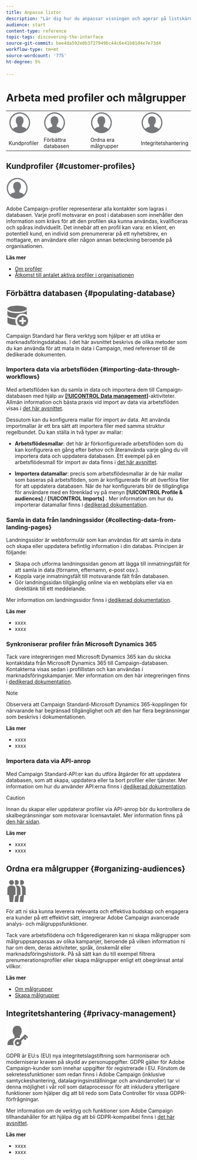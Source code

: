 ```yaml
---
title: Anpassa listor
description: "Lär dig hur du anpassar visningen och agerar på listskärmar i Adobe Campaign Standard:sortera, filtrera, ta bort eller duplicera element. Listar skärmar visar element för en eller flera angivna resurser."
audience: start
content-type: reference
topic-tags: discovering-the-interface
source-git-commit: bee4da592e0b3727949bc44c6e41b81d4e7e73d4
workflow-type: tm+mt
source-wordcount: '775'
ht-degree: 5%

---
```



# Arbeta med profiler och målgrupper

<table>
<tr>
    <td valign="top">
        <a href="../../start/using/work-with-audiences.md"><img width="60px" alt="villkor" src="assets/icon_profile.svg"/></a>
    </td>
    <td valign="top">
        <a href="../../api/using/creating-a-service.md"><img width="60px" alt="villkor" src="assets/icon_profile.svg"/></a>
    </td>
    <td valign="top">
        <a href="../../api/using/interacting-with-custom-resources.md"><img width="60px" alt="villkor" src="assets/icon_profile.svg"/></a>
    </td>
    <td valign="top">
        <a href="../../api/using/interacting-with-marketing-history.md"><img width="60px" alt="villkor" src="assets/icon_profile.svg"/></a>
    </td>
</tr>
<tr>
<td>Kundprofiler</td>
<td>Förbättra databasen</td>
<td>Ordna era målgrupper</td>
<td>Integritetshantering</td>
</tr>
</table>

## Kundprofiler {#customer-profiles}

<img width="60px" alt="villkor" src="assets/icon_profile.svg"/>

Adobe Campaign-profiler representerar alla kontakter som lagras i databasen. Varje profil motsvarar en post i databasen som innehåller den information som krävs för att den profilen ska kunna användas, kvalificeras och spåras individuellt. Det innebär att en profil kan vara: en klient, en potentiell kund, en individ som prenumererar på ett nyhetsbrev, en mottagare, en användare eller någon annan beteckning beroende på organisationen.

**Läs mer**

* [Om profiler](../../audiences/using/about-profiles.md)
* [Åtkomst till antalet aktiva profiler i organisationen](../../audiences/using/active-profiles.md)

## Förbättra databasen {#populating-database}

<img width="60px" alt="villkor" src="assets/icon_populate.svg"/>

Campaign Standard har flera verktyg som hjälper er att utöka er marknadsföringsdatabas. I det här avsnittet beskrivs de olika metoder som du kan använda för att mata in data i Campaign, med referenser till de dedikerade dokumenten.

### Importera data via arbetsflöden {#importing-data-through-workflows}

Med arbetsflöden kan du samla in data och importera dem till Campaign-databasen med hjälp av [**[!UICONTROL Data management]**](../../automating/using/about-data-management-activities.md)-aktiviteter. Allmän information och bästa praxis vid import av data via arbetsflöden visas i [det här avsnittet](../../automating/using/about-data-import-and-export.md).

Dessutom kan du konfigurera mallar för import av data. Att använda importmallar är ett bra sätt att importera filer med samma struktur regelbundet. Du kan ställa in två typer av mallar:

* **Arbetsflödesmallar**: det här är förkonfigurerade arbetsflöden som du kan konfigurera en gång efter behov och återanvända varje gång du vill importera data och uppdatera databasen. Ett exempel på en arbetsflödesmall för import av data finns i [det här avsnittet](../../automating/using/creating-import-workflow-templates.md).

* **Importera datamallar**: precis som arbetsflödesmallar är de här mallar som baseras på arbetsflöden, som är konfigurerade för att överföra filer för att uppdatera databasen. När de har konfigurerats blir de tillgängliga för användare med en förenklad vy på menyn **[!UICONTROL Profile & audiences]** / **[!UICONTROL Imports]** . Mer information om hur du importerar datamallar finns i [dedikerad dokumentation](../../automating/using/importing-data-with-import-templates.md).

### Samla in data från landningssidor {#collecting-data-from-landing-pages}

Landningssidor är webbformulär som kan användas för att samla in data och skapa eller uppdatera befintlig information i din databas. Principen är följande:

* Skapa och utforma landningssidan genom att lägga till inmatningsfält för att samla in data (förnamn, efternamn, e-post osv.).
* Koppla varje inmatningsfält till motsvarande fält från databasen.
* Gör landningssidan tillgänglig online via en webbplats eller via en direktlänk till ett meddelande.

Mer information om landningssidor finns i [dedikerad dokumentation](../../channels/using/getting-started-with-landing-pages.md).

**Läs mer**

* xxxx
* xxxx

### Synkroniserar profiler från Microsoft Dynamics 365

Tack vare integreringen med Microsoft Dynamics 365 kan du skicka kontaktdata från Microsoft Dynamics 365 till Campaign-databasen.
Kontakterna visas sedan i profillistan och kan användas i marknadsföringskampanjer. Mer information om den här integreringen finns i [dedikerad dokumentation](../../integrating/using/d365-acs-get-started.md).

>[!NOTE]
>
>Observera att Campaign Standard-Microsoft Dynamics 365-kopplingen för närvarande har begränsad tillgänglighet och att den har flera begränsningar som beskrivs i dokumentationen.

**Läs mer**

* xxxx
* xxxx

### Importera data via API-anrop

Med Campaign Standard-API:er kan du utföra åtgärder för att uppdatera databasen, som att skapa, uppdatera eller ta bort profiler eller tjänster. Mer information om hur du använder API:erna finns i [dedikerad dokumentation](../../api/using/get-started-apis.md).

>[!CAUTION]
>
>Innan du skapar eller uppdaterar profiler via API-anrop bör du kontrollera de skalbegränsningar som motsvarar licensavtalet. Mer information finns på [den här sidan](https://helpx.adobe.com/se/legal/product-descriptions/campaign-standard.html#ITInfrastructureResourcesbyActiveProfilesTiers).

**Läs mer**

* xxxx
* xxxx

## Ordna era målgrupper {#organizing-audiences}

<img width="60px" alt="villkor" src="assets/icon_audience.svg"/>

För att ni ska kunna leverera relevanta och effektiva budskap och engagera era kunder på ett effektivt sätt, integrerar Adobe Campaign avancerade analys- och målgruppsfunktioner.

Tack vare arbetsflödena och frågeredigeraren kan ni skapa målgrupper som målgruppsanpassas av olika kampanjer, beroende på vilken information ni har om dem, deras aktiviteter, språk, önskemål eller marknadsföringshistorik. På så sätt kan du till exempel filtrera prenumerationsprofiler eller skapa målgrupper enligt ett obegränsat antal villkor.

**Läs mer**

* [Om målgrupper](../../audiences/using/about-audiences.md)
* [Skapa målgrupper](../../audiences/using/creating-audiences.md)

## Integritetshantering {#privacy-management}

<img width="60px" alt="villkor" src="assets/icon_privacy.svg"/>

GDPR är EU:s (EU) nya integritetslagstiftning som harmoniserar och moderniserar kraven på skydd av personuppgifter. GDPR gäller för Adobe Campaign-kunder som innehar uppgifter för registrerade i EU. Förutom de sekretessfunktioner som redan finns i Adobe Campaign (inklusive samtyckeshantering, datalagringsinställningar och användarroller) tar vi denna möjlighet i vår roll som dataprocessor för att inkludera ytterligare funktioner som hjälper dig att bli redo som Data Controller för vissa GDPR-förfrågningar.

Mer information om de verktyg och funktioner som Adobe Campaign tillhandahåller för att hjälpa dig att bli GDPR-kompatibel finns i [det här avsnittet](../../start/using/privacy.md).

**Läs mer**

* xxxx
* xxxx